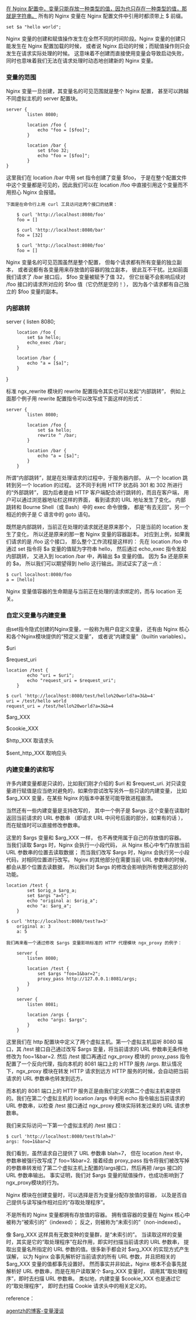 [在 Nginx 配置中，变量只能存放一种类型的值，因为也只存在一种类型的值，那就是字符串。](http://blog.sina.com.cn/s/blog_6d579ff40100wi7p.html)
所有的 Nginx 变量在 Nginx 配置文件中引用时都须带上 $ 前缀。

`set $a "hello world";`

Nginx 变量的创建和赋值操作发生在全然不同的时间阶段。Nginx 变量的创建只能发生在 Nginx 配置加载的时候，
或者说 Nginx 启动的时候；而赋值操作则只会发生在请求实际处理的时候。
这意味着不创建而直接使用变量会导致启动失败，
同时也意味着我们无法在请求处理时动态地创建新的 Nginx 变量。

### 变量的范围

Nginx 变量一旦创建，其变量名的可见范围就是整个 Nginx 配置，
甚至可以跨越不同虚拟主机的 server 配置块。

```
server {
        listen 8080;
 
        location /foo {
            echo "foo = [$foo]";
        }
 
        location /bar {
            set $foo 32;
            echo "foo = [$foo]";
        }
}
```
这里我们在 location /bar 中用 set 指令创建了变量 $foo，
于是在整个配置文件中这个变量都是可见的，因此我们可以在 location /foo
中直接引用这个变量而不用担心 Nginx 会报错。

```
下面是在命令行上用 curl 工具访问这两个接口的结果：

    $ curl 'http://localhost:8080/foo'
    foo = []
 
    $ curl 'http://localhost:8080/bar'
    foo = [32]
 
    $ curl 'http://localhost:8080/foo'
    foo = []
```
Nginx 变量名的可见范围虽然是整个配置，
但每个请求都有所有变量的独立副本，
或者说都有各变量用来存放值的容器的独立副本，
彼此互不干扰。比如前面我们请求了 /bar 接口后，
$foo 变量被赋予了值 32，
但它丝毫不会影响后续对 /foo 接口的请求所对应的 $foo 值（它仍然是空的！），
因为各个请求都有自己独立的 $foo 变量的副本。

### 内部跳转

server {
        listen 8080;
 
        location /foo {
            set $a hello;
            echo_exec /bar;
        }
 
        location /bar {
            echo "a = [$a]";
        }
}

标准 ngx_rewrite 模块的 rewrite 配置指令其实也可以发起“内部跳转”，
例如上面那个例子用 rewrite 配置指令可以改写成下面这样的形式：
```
server {
        listen 8080;
 
        location /foo {
            set $a hello;
            rewrite ^ /bar;
        }
 
        location /bar {
            echo "a = [$a]";
        }
    }
```
所谓“内部跳转”，就是在处理请求的过程中，于服务器内部，
从一个 location 跳转到另一个 location 的过程。
这不同于利用 HTTP 状态码 301 和 302 所进行的“外部跳转”，
因为后者是由 HTTP 客户端配合进行跳转的，而且在客户端，
用户可以通过浏览器地址栏这样的界面，
看到请求的 URL 地址发生了变化。
内部跳转和 Bourne Shell（或 Bash）中的 exec 命令很像，
都是“有去无回”。另一个相近的例子是 C 语言中的 goto 语句。


既然是内部跳转，当前正在处理的请求就还是原来那个，
只是当前的 location 发生了变化，
所以还是原来的那一套 Nginx 变量的容器副本。
对应到上例，如果我们请求的是 /foo 这个接口，
那么整个工作流程是这样的：
先在 location /foo 中通过 set 指令将 $a 变量的值赋为字符串 hello，
然后通过 echo_exec 指令发起内部跳转，
又进入到 location /bar 中，再输出 $a 变量的值。
因为 $a 还是原来的 $a，
所以我们可以期望得到 hello 这行输出。测试证实了这一点：
```
$ curl localhost:8080/foo
a = [hello]
```

Nginx 变量值容器的生命期是与当前正在处理的请求绑定的，而与 location 无关。

### 自定义变量与内建变量

由set指令隐式创建的Nginx变量，一般称为用户自定义变量，
还有由 Nginx 核心和各个Nginx模块提供的“预定义变量”，
或者说“内建变量”（builtin variables）。

$uri

$request_uri

```
location /test {
        echo "uri = $uri";
        echo "request_uri = $request_uri";
    }
    
$ curl 'http://localhost:8080/test/hello%20world?a=3&b=4'
uri = /test/hello world
request_uri = /test/hello%20world?a=3&b=4
```
$arg_XXX

$cookie_XXX

$http_XXX 取请求头

$sent_http_XXX 取响应头

### 内建变量的读和写

许多内建变量都是只读的，比如我们刚才介绍的 $uri 和 $request_uri.
 对只读变量进行赋值是应当绝对避免的，如果你尝试改写另外一些只读的内建变量，
 比如 $arg_XXX 变量，在某些 Nginx 的版本中甚至可能导致进程崩溃。
 
 当然还有一些内建变量是支持改写的，
 其中一个例子是 $args. 
 这个变量在读取时返回当前请求的 URL 参数串
 （即请求 URL 中问号后面的部分，如果有的话 ），
 而在赋值时可以直接修改参数串。
 
 这里的 $args 变量和 $arg_XXX 一样，
 也不再使用属于自己的存放值的容器。
 当我们读取 $args 时，Nginx 会执行一小段代码，
 从 Nginx 核心中专门存放当前 URL 参数串的位置去读取数据；
 而当我们改写 $args 时，Nginx 会执行另一小段代码，对相同位置进行改写。
 Nginx 的其他部分在需要当前 URL 参数串的时候，都会从那个位置去读数据，
 所以我们对 $args 的修改会影响到所有使用这部分的功能。
 ```
 location /test {
         set $orig_a $arg_a;
         set $args "a=5";
         echo "original a: $orig_a";
         echo "a: $arg_a";
     }
 ```
 ```
 $ curl 'http://localhost:8080/test?a=3'
     original a: 3
     a: 5
 ```
 ```
 我们再来看一个通过修改 $args 变量影响标准的 HTTP 代理模块 ngx_proxy 的例子：
 
     server {
         listen 8080;
  
         location /test {
             set $args "foo=1&bar=2";
             proxy_pass http://127.0.0.1:8081/args;
         }
     }
  
     server {
         listen 8081;
  
         location /args {
             echo "args: $args";
         }
     }
 ```
 这里我们在 http 配置块中定义了两个虚拟主机。第一个虚拟主机监听 8080 端口，其 /test 接口自己通过改写 $args 变量，将当前请求的 URL 参数串无条件地修改为 foo=1&bar=2. 然后 /test 接口再通过 ngx_proxy 模块的 proxy_pass 指令配置了一个反向代理，指向本机的 8081 端口上的 HTTP 服务 /args. 默认情况下，ngx_proxy 模块在转发 HTTP 请求到远方 HTTP 服务的时候，会自动把当前请求的 URL 参数串也转发到远方。
 
 
而本机的 8081 端口上的 HTTP 服务正是由我们定义的第二个虚拟主机来提供的。我们在第二个虚拟主机的 location /args 中利用 echo 指令输出当前请求的 URL 参数串，以检查 /test 接口通过 ngx_proxy 模块实际转发过来的 URL 请求参数串。
 
 
我们来实际访问一下第一个虚拟主机的 /test 接口：
 ```
 $ curl 'http://localhost:8080/test?blah=7'
 args: foo=1&bar=2
 ```
 我们看到，虽然请求自己提供了 URL 参数串 blah=7，
 但在 location /test 中，参数串被强行改写成了 foo=1&bar=2. 
 接着经由 proxy_pass 指令将我们被改写掉的参数串转发给了第二个虚拟主机上配置的/args接口，然后再把 /args 接口的 URL 参数串输出。
 事实证明，我们对 $args 变量的赋值操作，也成功影响到了ngx_proxy模块的行为。
 
Nginx 模块在创建变量时，可以选择是否为变量分配存放值的容器，
以及是否自己提供与读写操作相对应的“存取处理程序”。
 
 
不是所有的 Nginx 变量都拥有存放值的容器。
拥有值容器的变量在 Nginx 核心中被称为“被索引的”（indexed）；
反之，则被称为“未索引的”（non-indexed）。
 
像 $arg_XXX 这样具有无数变种的变量群，是“未索引的”。
当读取这样的变量时，其实是它的“取处理程序”在起作用，即实时扫描当前请求的 URL 参数串，
提取出变量名所指定的 URL 参数的值。很多新手都会对 $arg_XXX 的实现方式产生误解，
以为 Nginx 会事先解析好当前请求的所有 URL 参数，并且把相关的 $arg_XXX 变量的值都事先设置好。
然而事实并非如此，Nginx 根本不会事先就解析好 URL 参数串，而是在用户读取某个 $arg_XXX 变量时，
调用其“取处理程序”，即时去扫描 URL 参数串。
类似地，内建变量 $cookie_XXX 也是通过它的“取处理程序”，
即时去扫描 Cookie 请求头中的相关定义的。

 reference：
 
 [agentzh的博客-变量漫谈](http://blog.sina.com.cn/s/articlelist_1834459124_0_1.html)
     